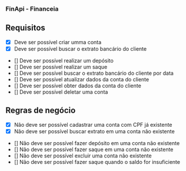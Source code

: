 
### FinApi - Financeia 

## Requisitos

 - [x] Deve ser possível criar umma conta
 - [x] Deve ser possível buscar o extrato bancário do cliente
 - [] Deve ser possível realizar um depósito
 - [] Deve ser possível realizar um saque
 - [] Deve ser possível buscar o extrato bancário do cliente por data
 - [] Deve ser possível atualizar dados da conta do cliente
 - [] Deve ser possível obter dados da conta do cliente
 - [] Deve ser possível deletar uma conta

## Regras de negócio
 - [x] Não deve ser possível cadastrar uma conta com CPF já existente
 - [x] Não deve ser possível buscar extrato em uma conta não existente
 - [] Não deve ser possível fazer depósito em uma conta não existente
 - [] Não deve ser possível fazer saque em uma conta não existente
 - [] Não deve ser possível excluir uma conta não existente
 - [] Não deve ser possível fazer saque quando o saldo for insuficiente